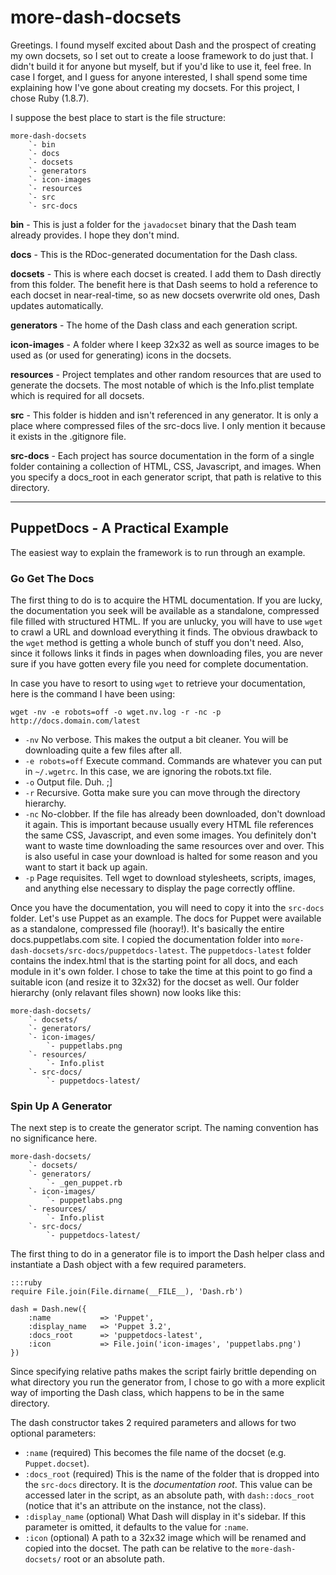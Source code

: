 more-dash-docsets
=================

Greetings. I found myself excited about Dash and the prospect of creating my own docsets, so I set out to create a loose framework to do just that. I didn't build it for anyone but myself, but if you'd like to use it, feel free. In case I forget, and I guess for anyone interested, I shall spend some time explaining how I've gone about creating my docsets. For this project, I chose Ruby (1.8.7).

I suppose the best place to start is the file structure:

    more-dash-docsets
        `- bin
        `- docs
        `- docsets
        `- generators
        `- icon-images
        `- resources
        `- src
        `- src-docs

**bin** - This is just a folder for the `javadocset` binary that the Dash team already provides. I hope they don't mind.

**docs** - This is the RDoc-generated documentation for the Dash class.

**docsets** - This is where each docset is created. I add them to Dash directly from this folder. The benefit here is that Dash seems to hold a reference to each docset in near-real-time, so as new docsets overwrite old ones, Dash updates automatically.

**generators** - The home of the Dash class and each generation script.

**icon-images** - A folder where I keep 32x32 as well as source images to be used as (or used for generating) icons in the docsets.

**resources** - Project templates and other random resources that are used to generate the docsets. The most notable of which is the Info.plist template which is required for all docsets.

**src** - This folder is hidden and isn't referenced in any generator. It is only a place where compressed files of the src-docs live. I only mention it because it exists in the .gitignore file.

**src-docs** - Each project has source documentation in the form of a single folder containing a collection of HTML, CSS, Javascript, and images. When you specify a docs_root in each generator script, that path is relative to this directory.

------------------------------------------------------------------------------------

PuppetDocs - A Practical Example
--------------------------------

The easiest way to explain the framework is to run through an example.

### Go Get The Docs

The first thing to do is to acquire the HTML documentation. If you are lucky, the documentation you seek will be available as a standalone, compressed file filled with structured HTML. If you are unlucky, you will have to use `wget` to crawl a URL and download everything it finds. The obvious drawback to the `wget` method is getting a whole bunch of stuff you don't need. Also, since it follows links it finds in pages when downloading files, you are never sure if you have gotten every file you need for complete documentation.

In case you have to resort to using `wget` to retrieve your documentation, here is the command I have been using:

    wget -nv -e robots=off -o wget.nv.log -r -nc -p http://docs.domain.com/latest

* `-nv` No verbose. This makes the output a bit cleaner. You will be downloading quite a few files after all.
* `-e robots=off` Execute command. Commands are whatever you can put in `~/.wgetrc`. In this case, we are ignoring the robots.txt file.
* `-o` Output file. Duh. ;]
* `-r` Recursive. Gotta make sure you can move through the directory hierarchy.
* `-nc` No-clobber. If the file has already been downloaded, don't download it again. This is important because usually every HTML file references the same CSS, Javascript, and even some images. You definitely don't want to waste time downloading the same resources over and over. This is also useful in case your download is halted for some reason and you want to start it back up again.
* `-p` Page requisites. Tell wget to download stylesheets, scripts, images, and anything else necessary to display the page correctly offline.

Once you have the documentation, you will need to copy it into the `src-docs` folder. Let's use Puppet as an example. The docs for Puppet were available as a standalone, compressed file (hooray!). It's basically the entire docs.puppetlabs.com site. I copied the documentation folder into `more-dash-docsets/src-docs/puppetdocs-latest`. The `puppetdocs-latest` folder contains the index.html that is the starting point for all docs, and each module in it's own folder. I chose to take the time at this point to go find a suitable icon (and resize it to 32x32) for the docset as well. Our folder hierarchy (only relavant files shown) now looks like this:

    more-dash-docsets/
        `- docsets/
        `- generators/
        `- icon-images/
            `- puppetlabs.png
        `- resources/
            `- Info.plist
        `- src-docs/
            `- puppetdocs-latest/


### Spin Up A Generator

The next step is to create the generator script. The naming convention has no significance here.

    more-dash-docsets/
        `- docsets/
        `- generators/
            `- _gen_puppet.rb
        `- icon-images/
            `- puppetlabs.png
        `- resources/
            `- Info.plist
        `- src-docs/
            `- puppetdocs-latest/

The first thing to do in a generator file is to import the Dash helper class and instantiate a Dash object with a few required parameters.

    :::ruby
    require File.join(File.dirname(__FILE__), 'Dash.rb')

    dash = Dash.new({
        :name           => 'Puppet',
        :display_name   => 'Puppet 3.2',
        :docs_root      => 'puppetdocs-latest',
        :icon           => File.join('icon-images', 'puppetlabs.png')
    })

Since specifying relative paths makes the script fairly brittle depending on what directory you run the generator from, I chose to go with a more explicit way of importing the Dash class, which happens to be in the same directory.

The dash constructor takes 2 required parameters and allows for two optional parameters:

* `:name` (required) This becomes the file name of the docset (e.g. `Puppet.docset`).
* `:docs_root` (required) This is the name of the folder that is dropped into the `src-docs` directory. It is the _documentation root_. This value can be accessed later in the script, as an absolute path, with `dash::docs_root` (notice that it's an attribute on the instance, not the class).
* `:display_name` (optional) What Dash will display in it's sidebar. If this parameter is omitted, it defaults to the value for `:name`.
* `:icon` (optional) A path to a 32x32 image which will be renamed and copied into the docset. The path can be relative to the `more-dash-docsets/` root or an absolute path.
